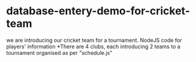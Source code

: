# database-entery-demo-for-cricket-team
we are introducing our cricket team for a tournament. NodeJS code for players' information 
*There are 4 clubs, each introducing 2 teams to a tournament organised as per "schedule.js"

